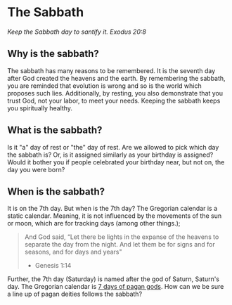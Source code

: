 # The Sabbath

_Keep the Sabbath day to santify it. Exodus 20:8_

## Why is the sabbath?

The sabbath has many reasons to be remembered. It is the seventh day after God created the heavens and the earth. By remembering the sabbath, you are reminded that evolution is wrong and so is the world which proposes such lies. Additionally, by resting, you also demonstrate that you trust God, not your labor, to meet your needs. Keeping the sabbath keeps you spiritually healthy.

## What is the sabbath?

Is it "a" day of rest or "the" day of rest. Are we allowed to pick which day the sabbath is? Or, is it assigned similarly as your birthday is assigned? Would it bother you if people celebrated your birthday near, but not on, the day you were born?

## When is the sabbath?

It is on the 7th day. But when is the 7th day? The Gregorian calendar is a static calendar. Meaning, it is not influenced by the movements of the sun or moon, which are for tracking days (among other things.);

> And God said, “Let there be lights in the expanse of the heavens to separate the day from the night. And let them be for signs and for seasons, and for days and years"
> - Genesis 1:14

Further, the 7th day (Saturday) is named after the god of Saturn, Saturn's day.  The Gregorian calendar is [7 days of pagan gods](https://www.crowl.org/Lawrence/time/days.html). How can we be sure a line up of pagan deities follows the sabbath?
